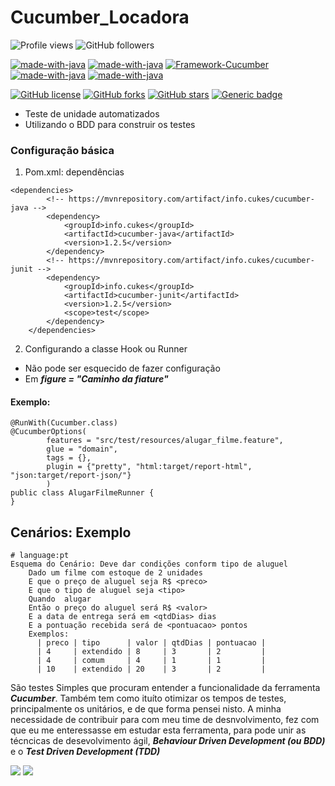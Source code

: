 # Cucumber_Locadora

![Profile views](https://visitor-badge.glitch.me/badge?page_id=edufelizardo1.visitor-Cucumber_Locadora)
![GitHub followers](https://img.shields.io/github/followers/edufelizardo1?style=social)
<!-- ![Profile views](https://gpvc.arturio.dev/edufelizardo1) -->
[![made-with-java](https://img.shields.io/badge/Language-Java-1f425f.svg)](https://www.oracle.com/br/java/technologies/javase-jdk8-doc-downloads.html)
[![made-with-java](https://img.shields.io/badge/framework-Gherkin-1f425f.svg)](https://cucumber.io/docs/gherkin/)
[![Framework-Cucumber](https://img.shields.io/badge/framework-Cucumber-1f425f.svg)](https://cucumber.io/)
[![made-with-java](https://img.shields.io/badge/framework-JUnit-1f425f.svg)](https://junit.org/junit4/)
[![made-with-java](https://img.shields.io/badge/ide-Intellij-1f425f.svg)](https://www.jetbrains.com/)
<!-- ![Profile views](https://gpvc.arturio.dev/edufelizardo1) -->
[![GitHub license](https://img.shields.io/github/license/edufelizardo1/Cucumber_Locadora)](https://github.com/edufelizardo1/Cucumber_Locadora/blob/main/LICENSE)
[![GitHub forks](https://img.shields.io/github/forks/edufelizardo1/Cucumber_Locadora)](https://github.com/edufelizardo1/Cucumber_Locadora/network)
[![GitHub stars](https://img.shields.io/github/stars/edufelizardo1/Cucumber_Locadora)](https://github.com/edufelizardo1/Cucumber_Locadora/stargazers)
[![Generic badge](https://img.shields.io/static/v1?label=build&message=success&color=<COLOR>)]()





* Teste de unidade automatizados
* Utilizando o BDD para construir os testes

### Configuração básica
1. Pom.xml: dependências
~~~
<dependencies>
        <!-- https://mvnrepository.com/artifact/info.cukes/cucumber-java -->
        <dependency>
            <groupId>info.cukes</groupId>
            <artifactId>cucumber-java</artifactId>
            <version>1.2.5</version>
        </dependency>
        <!-- https://mvnrepository.com/artifact/info.cukes/cucumber-junit -->
        <dependency>
            <groupId>info.cukes</groupId>
            <artifactId>cucumber-junit</artifactId>
            <version>1.2.5</version>
            <scope>test</scope>
        </dependency>
    </dependencies>
~~~
2. Configurando a classe Hook ou Runner
* Não pode ser esquecido de fazer configuração
* Em ***figure = "Caminho da fiature"***
#### Exemplo:
~~~
@RunWith(Cucumber.class)
@CucumberOptions(
        features = "src/test/resources/alugar_filme.feature",
        glue = "domain",
        tags = {},
        plugin = {"pretty", "html:target/report-html", "json:target/report-json/"}
        )
public class AlugarFilmeRunner {
}
~~~~
## Cenários: Exemplo
~~~
# language:pt
Esquema do Cenário: Deve dar condições conform tipo de aluguel
    Dado um filme com estoque de 2 unidades
    E que o preço de aluguel seja R$ <preco>
    E que o tipo de aluguel seja <tipo>
    Quando  alugar
    Então o preço do aluguel será R$ <valor>
    E a data de entrega será em <qtdDias> dias
    E a pontuação recebida será de <pontuacao> pontos
    Exemplos:
      | preco | tipo      | valor | qtdDias | pontuacao |
      | 4     | extendido | 8     | 3       | 2         |
      | 4     | comum     | 4     | 1       | 1         |
      | 10    | extendido | 20    | 3       | 2         |
~~~

São testes Simples que procuram entender a funcionalidade da ferramenta ***Cucumber***. Também tem como ituíto otimizar
os tempos de testes, principalmente os unitários, e de que forma pensei nisto. A minha necessidade de contribuir para
com meu time de desnvolvimento, fez com que eu me enteressasse em estudar esta ferramenta, para pode unir as técncicas
de desevolvimento ágil, ***Behaviour Driven Development (ou BDD)*** e o ***Test Driven Development (TDD)***

[<img src="https://img.shields.io/badge/linkedin-%230077B5.svg?&style=for-the-badge&logo=linkedin&logoColor=white" />](https://www.linkedin.com/in/eduardo-felizardo-c%C3%A2ndido-28b16122)
[<img src="https://img.shields.io/badge/Gmail-D14836?style=for-the-badge&logo=gmail&logoColor=white" />](edufelizardo1@gmail.com)

